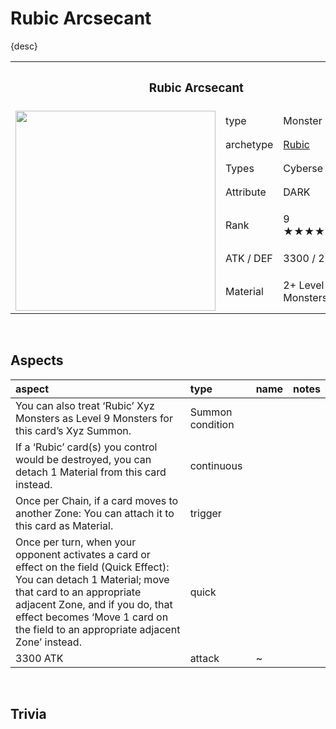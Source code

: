 # Rubic Arcsecant

{desc}


<table>
  <tr>
    <th colspan="3"> <h3> Rubic Arcsecant </h3> </th>
  </tr>
  <tr>
    <td rowspan="8"> <img src="../../../.assets/cards/xyz/Rubic Arcsecant.png" width="320px"> </td>
  </tr>
  <tr>
    <td> type </td>
    <td> Monster </td>
  </tr>
  <tr>
    <td> archetype </td>
    <td> <a href="../../archetypes/Rubic.md">Rubic</a> </td>
  </tr>
  <tr>
    <td> Types </td>
    <td> Cyberse / Xyz </td>
  </tr>
  <tr>
    <td> Attribute </td>
    <td> DARK </td>
  </tr>
  <tr>
    <td> Rank </td>
    <td> 9 ★★★★★★★★★ </td>
  </tr>
  <tr>
    <td> ATK / DEF </td>
    <td> 3300 / 2700 </td>
  </tr>
  <tr>
    <td> Material </td>
    <td> 2+ Level 9 ‘Rubic’ Monsters </td>
  </tr>
</table>


<br>


## Aspects

| aspect | type | name | notes |
| :----- | :--- | :--- | :---- |
| You can also treat ‘Rubic’ Xyz Monsters as Level 9 Monsters for this card’s Xyz Summon. | Summon condition | | |
| If a ‘Rubic’ card(s) you control would be destroyed, you can detach 1 Material from this card instead. | continuous | | |
| Once per Chain, if a card moves to another Zone: You can attach it to this card as Material. | trigger | | |
| Once per turn, when your opponent activates a card or effect on the field (Quick Effect): You can detach 1 Material; move that card to an appropriate adjacent Zone, and if you do, that effect becomes ‘Move 1 card on the field to an appropriate adjacent Zone’ instead. | quick | | |
| 3300 ATK | attack | ~ | |


<br>


## Trivia
